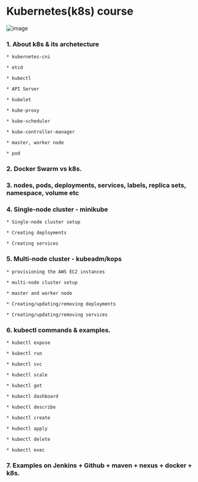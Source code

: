 # Kubernetes(k8s) course

![image](https://user-images.githubusercontent.com/24622526/48015484-4456b800-e14f-11e8-876a-498cd73db5c1.png)


### 1. About k8s & its archetecture

    * kubernetes-cni
    
    * etcd
    
    * kubectl
    
    * API Server
    
    * kubelet
    
    * kube-proxy
    
    * kube-scheduler
    
    * kube-controller-manager
    
    * master, worker node
    
    * pod

### 2. Docker Swarm vs k8s.

### 3. nodes, pods, deployments, services, labels, replica sets, namespace, volume etc

### 4. Single-node cluster - minikube

    * Single-node cluster setup

    * Creating deployments
    
    * Creating services

### 5. Multi-node cluster  - kubeadm/kops

    * provisioning the AWS EC2 instances
    
    * multi-node cluster setup
    
    * master and worker node

    * Creating/updating/removing deployments
    
    * Creating/updating/removing services

### 6. kubectl commands & examples.

    * kubectl expose
    
    * kubectl run
    
    * kubectl svc
    
    * kubectl scale
    
    * kubectl get
   
    * kubectl dashboard
    
    * kubectl describe
    
    * kubectl create
    
    * kubectl apply
    
    * kubectl delete
    
    * kubectl exec

### 7. Examples on Jenkins + Github + maven + nexus + docker + k8s.

